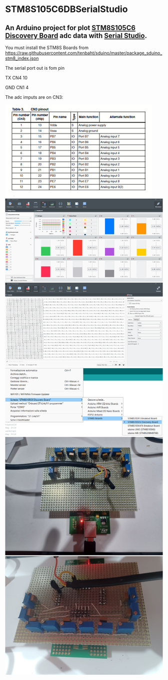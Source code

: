 # STM8S105C6DBSerialStudio
## An Arduino project for plot [STM8S105C6 Discovery Board](https://www.st.com/en/evaluation-tools/stm8s-discovery.html) adc data with [Serial Studio](https://serial-studio.github.io/).

You must install the STM8S Boards from https://raw.githubusercontent.com/tenbaht/sduino/master/package_sduino_stm8_index.json

The serial port out is fom pin

TX CN4 10

GND CN1 4

The adc imputs are on CN3:


![Page image](img/adcpin.png)
![Page image](img/serialstudio.png)
![Page image](img/serialconfig.png)
![Page image](img/arduinosetup.png)
![Page image](img/front.jpg)
![Page image](img/rear.jpg)
